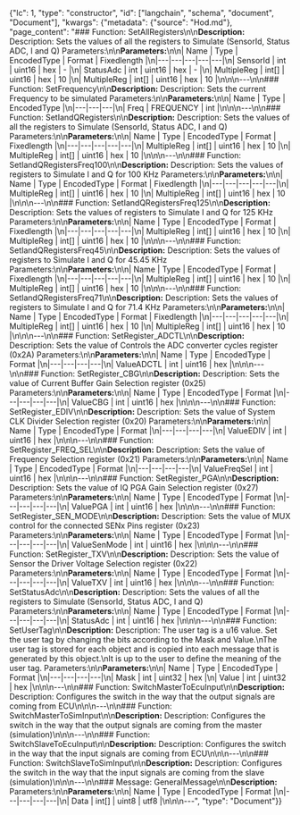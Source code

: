 {"lc": 1, "type": "constructor", "id": ["langchain", "schema", "document", "Document"], "kwargs": {"metadata": {"source": "Hod.md"}, "page_content": "### Function: SetAllRegisters\n\n**Description:** Description: Sets the values of all the registers to Simulate (SensorId, Status ADC, I and Q) Parameters:\n\n**Parameters:**\n\n| Name | Type | EncodedType | Format | Fixedlength |\n|---|---|---|---|---|\n| SensorId | int | uint16 | hex | - |\n| StatusAdc | int | uint16 | hex | - |\n| MultipleReg | int[] | uint16 | hex | 10 |\n| MultipleReg | int[] | uint16 | hex | 10 |\n\n\n---\n\n### Function: SetFrequency\n\n**Description:** Description: Sets the current Frequency to be simulated Parameters:\n\n**Parameters:**\n\n| Name | Type | EncodedType |\n|---|---|---|\n| Freq | FREQUENCY | int |\n\n\n---\n\n### Function: SetIandQRegisters\n\n**Description:** Description: Sets the values of all the registers to Simulate (SensorId, Status ADC, I and Q) Parameters:\n\n**Parameters:**\n\n| Name | Type | EncodedType | Format | Fixedlength |\n|---|---|---|---|---|\n| MultipleReg | int[] | uint16 | hex | 10 |\n| MultipleReg | int[] | uint16 | hex | 10 |\n\n\n---\n\n### Function: SetIandQRegistersFreq100\n\n**Description:** Description: Sets the values of registers to Simulate I and Q for 100 KHz Parameters:\n\n**Parameters:**\n\n| Name | Type | EncodedType | Format | Fixedlength |\n|---|---|---|---|---|\n| MultipleReg | int[] | uint16 | hex | 10 |\n| MultipleReg | int[] | uint16 | hex | 10 |\n\n\n---\n\n### Function: SetIandQRegistersFreq125\n\n**Description:** Description: Sets the values of registers to Simulate I and Q for 125 KHz Parameters:\n\n**Parameters:**\n\n| Name | Type | EncodedType | Format | Fixedlength |\n|---|---|---|---|---|\n| MultipleReg | int[] | uint16 | hex | 10 |\n| MultipleReg | int[] | uint16 | hex | 10 |\n\n\n---\n\n### Function: SetIandQRegistersFreq45\n\n**Description:** Description: Sets the values of registers to Simulate I and Q for 45.45 KHz Parameters:\n\n**Parameters:**\n\n| Name | Type | EncodedType | Format | Fixedlength |\n|---|---|---|---|---|\n| MultipleReg | int[] | uint16 | hex | 10 |\n| MultipleReg | int[] | uint16 | hex | 10 |\n\n\n---\n\n### Function: SetIandQRegistersFreq71\n\n**Description:** Description: Sets the values of registers to Simulate I and Q for 71.4 KHz Parameters:\n\n**Parameters:**\n\n| Name | Type | EncodedType | Format | Fixedlength |\n|---|---|---|---|---|\n| MultipleReg | int[] | uint16 | hex | 10 |\n| MultipleReg | int[] | uint16 | hex | 10 |\n\n\n---\n\n### Function: SetRegister_ADCTL\n\n**Description:** Description: Sets the value of Controls the ADC converter cycles register (0x2A) Parameters:\n\n**Parameters:**\n\n| Name | Type | EncodedType | Format |\n|---|---|---|---|\n| ValueADCTL | int | uint16 | hex |\n\n\n---\n\n### Function: SetRegister_CBG\n\n**Description:** Description: Sets the value of Current Buffer Gain Selection register (0x25) Parameters:\n\n**Parameters:**\n\n| Name | Type | EncodedType | Format |\n|---|---|---|---|\n| ValueCBG | int | uint16 | hex |\n\n\n---\n\n### Function: SetRegister_EDIV\n\n**Description:** Description: Sets the value of System CLK Divider Selection register (0x20) Parameters:\n\n**Parameters:**\n\n| Name | Type | EncodedType | Format |\n|---|---|---|---|\n| ValueEDIV | int | uint16 | hex |\n\n\n---\n\n### Function: SetRegister_FREQ_SEL\n\n**Description:** Description: Sets the value of Frequency Selection register (0x21) Parameters:\n\n**Parameters:**\n\n| Name | Type | EncodedType | Format |\n|---|---|---|---|\n| ValueFreqSel | int | uint16 | hex |\n\n\n---\n\n### Function: SetRegister_PGA\n\n**Description:** Description: Sets the value of IQ PGA Gain Selection register (0x27) Parameters:\n\n**Parameters:**\n\n| Name | Type | EncodedType | Format |\n|---|---|---|---|\n| ValuePGA | int | uint16 | hex |\n\n\n---\n\n### Function: SetRegister_SEN_MODE\n\n**Description:** Description: Sets the value of MUX control for the connected SENx Pins register (0x23) Parameters:\n\n**Parameters:**\n\n| Name | Type | EncodedType | Format |\n|---|---|---|---|\n| ValueSenMode | int | uint16 | hex |\n\n\n---\n\n### Function: SetRegister_TXV\n\n**Description:** Description: Sets the value of Sensor the Driver Voltage Selection register (0x22) Parameters:\n\n**Parameters:**\n\n| Name | Type | EncodedType | Format |\n|---|---|---|---|\n| ValueTXV | int | uint16 | hex |\n\n\n---\n\n### Function: SetStatusAdc\n\n**Description:** Description: Sets the values of all the registers to Simulate (SensorId, Status ADC, I and Q) Parameters:\n\n**Parameters:**\n\n| Name | Type | EncodedType | Format |\n|---|---|---|---|\n| StatusAdc | int | uint16 | hex |\n\n\n---\n\n### Function: SetUserTag\n\n**Description:** Description: The user tag is a u16 value. Set the user tag by changing the bits according to the Mask and Value.\nThe user tag is stored for each object and is copied into each message that is generated by this object.\nIt is up to the user to define the meaning of the user tag. Parameters:\n\n**Parameters:**\n\n| Name | Type | EncodedType | Format |\n|---|---|---|---|\n| Mask | int | uint32 | hex |\n| Value | int | uint32 | hex |\n\n\n---\n\n### Function: SwitchMasterToEcuInput\n\n**Description:** Description: Configures the switch in the way that the output signals are coming from ECU\n\n\n---\n\n### Function: SwitchMasterToSimInput\n\n**Description:** Description: Configures the switch in the way that the output signals are coming from the master (simulation)\n\n\n---\n\n### Function: SwitchSlaveToEcuInput\n\n**Description:** Description: Configures the switch in the way that the input signals are coming from ECU\n\n\n---\n\n### Function: SwitchSlaveToSimInput\n\n**Description:** Description: Configures the switch in the way that the input signals are coming from the slave (simulation)\n\n\n---\n\n### Message: GeneralMessage\n\n**Description:** Parameters:\n\n**Parameters:**\n\n| Name | Type | EncodedType | Format |\n|---|---|---|---|\n| Data | int[] | uint8 | utf8 |\n\n\n---", "type": "Document"}}